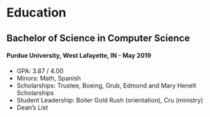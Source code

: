 # Education
## Bachelor of Science in Computer Science
#### Purdue University, West Lafayette, IN - May 2019
- GPA: 3.87 / 4.00
- Minors: Math, Spanish
- Scholarships: Trustee, Boeing, Grub, Edmond and Mary Henelt Scholarships
- Student Leadership: Boiler Gold Rush (orientation), Cru (ministry)
- Dean’s List